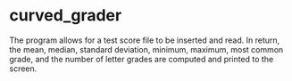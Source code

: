 # curved_grader
The program allows for a test score file to be inserted and read. In return, the mean, median, standard deviation, minimum, maximum, most common grade, and the number of letter grades are computed and printed to the screen.
